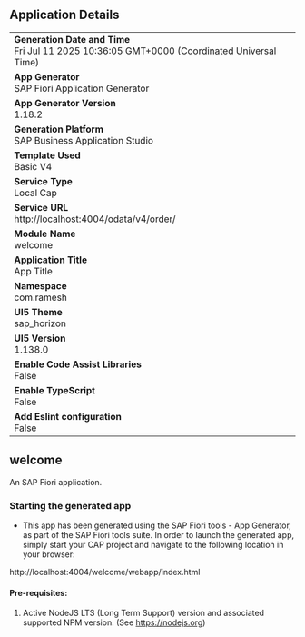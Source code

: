 ## Application Details
|               |
| ------------- |
|**Generation Date and Time**<br>Fri Jul 11 2025 10:36:05 GMT+0000 (Coordinated Universal Time)|
|**App Generator**<br>SAP Fiori Application Generator|
|**App Generator Version**<br>1.18.2|
|**Generation Platform**<br>SAP Business Application Studio|
|**Template Used**<br>Basic V4|
|**Service Type**<br>Local Cap|
|**Service URL**<br>http://localhost:4004/odata/v4/order/|
|**Module Name**<br>welcome|
|**Application Title**<br>App Title|
|**Namespace**<br>com.ramesh|
|**UI5 Theme**<br>sap_horizon|
|**UI5 Version**<br>1.138.0|
|**Enable Code Assist Libraries**<br>False|
|**Enable TypeScript**<br>False|
|**Add Eslint configuration**<br>False|

## welcome

An SAP Fiori application.

### Starting the generated app

-   This app has been generated using the SAP Fiori tools - App Generator, as part of the SAP Fiori tools suite.  In order to launch the generated app, simply start your CAP project and navigate to the following location in your browser:

http://localhost:4004/welcome/webapp/index.html

#### Pre-requisites:

1. Active NodeJS LTS (Long Term Support) version and associated supported NPM version.  (See https://nodejs.org)


